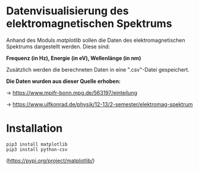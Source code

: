 # Datenvisualisierung des elektromagnetischen Spektrums

Anhand des Moduls *matplotlib* sollen die Daten des elektromagnetischen Spektrums dargestellt werden.
Diese sind:
    
   **Frequenz (in Hz), Energie (in eV), Wellenlänge (in nm)**

Zusätzlich werden die berechneten Daten in eine ".csv"-Datei gespeichert.

**Die Daten wurden aus dieser Quelle erhoben:** 
    
   -> https://www.mpifr-bonn.mpg.de/563197/einteilung
   
   -> https://www.ulfkonrad.de/physik/12-13/2-semester/elektromag-spektrum

# Installation

    pip3 install matplotlib
    pip3 install python-csv

(https://pypi.org/project/matplotlib/)

